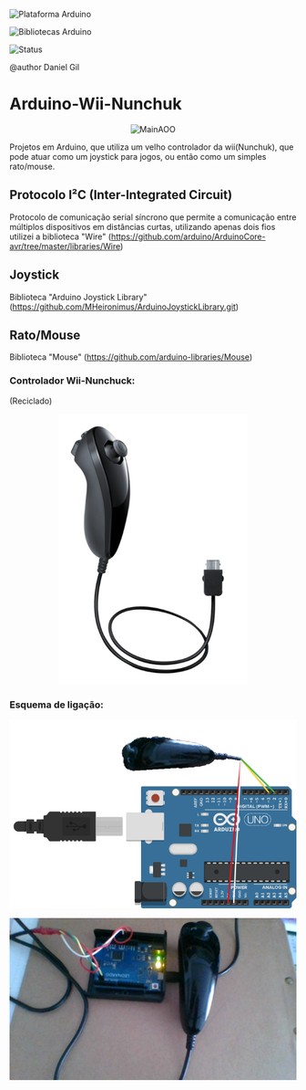 
![Plataforma Arduino](https://img.shields.io/badge/Platform-Arduino-blue)

![Bibliotecas Arduino](https://img.shields.io/badge/Libraries-Wire%2C%20Joystick%2C%20Mouse-6f42c1)

![Status](https://img.shields.io/badge/status-estável-brightgreen)

@author Daniel Gil

# Arduino-Wii-Nunchuk
<p align="center">
  <img src="Sketches/Sreenshots/Demo.gif" alt="MainAOO" />
</p>

Projetos em Arduino, que utiliza um velho controlador da wii(Nunchuk), que pode atuar como um joystick para jogos, ou então como um simples rato/mouse.

## Protocolo I²C (Inter-Integrated Circuit)
Protocolo de comunicação serial síncrono que permite a comunicação entre múltiplos dispositivos em distâncias curtas, utilizando apenas dois fios utilizei a biblioteca "Wire" (https://github.com/arduino/ArduinoCore-avr/tree/master/libraries/Wire)

## Joystick
Biblioteca "Arduino Joystick Library" (https://github.com/MHeironimus/ArduinoJoystickLibrary.git)

## Rato/Mouse
Biblioteca "Mouse" (https://github.com/arduino-libraries/Mouse)

### Controlador Wii-Nunchuck:

(Reciclado)

<p align="center">
  <img src="Sketches/Sreenshots/WiiNunchuck.png" alt="MainAOO" />
</p>

### Esquema de ligação:

![MainAOO](Sketches/Sreenshots/ArduinoWiiNunchuck.png)

![MainAOO](Sketches/Sreenshots/arduino.png)
